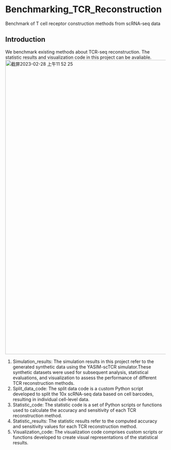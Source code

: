 # Benchmarking_TCR_Reconstruction
Benchmark of T cell receptor construction methods from scRNA-seq data
## Introduction
We benchmark existing methods about TCR-seq reconstruction. The statistic results and visualization code in this project can be avaliable.
<img width="924" alt="截屏2023-02-28 上午11 52 25" src="https://user-images.githubusercontent.com/36098999/221749249-0d1ae433-7703-4ab4-868e-86e106d0341d.png">
1. Simulation_results: The simulation results in this project refer to the generated synthetic data using the YASIM-scTCR simulator.These synthetic datasets were used for subsequent analysis, statistical evaluations, and visualization to assess the performance of different TCR reconstruction methods.
2. Split_data_code: The split data code is a custom Python script developed to split the 10x scRNA-seq data based on cell barcodes, resulting in individual cell-level data.
3. Statistic_code: The statistic code is a set of Python scripts or functions used to calculate the accuracy and sensitivity of each TCR reconstruction method.
4. Statistic_results: The statistic results refer to the computed accuracy and sensitivity values for each TCR reconstruction method.
5. Visualization_code: The visualization code comprises custom scripts or functions developed to create visual representations of the statistical results.
